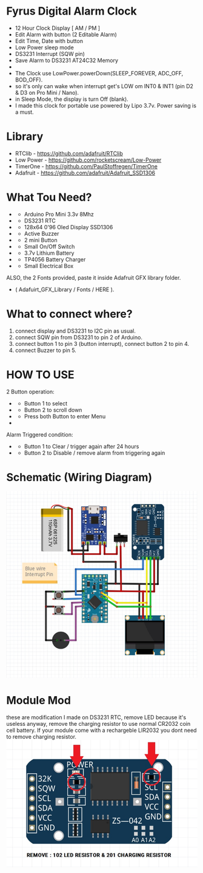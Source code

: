 # Fyrus Digital Alarm Clock
* 12 Hour Clock Display [ AM / PM ]
* Edit Alarm with button (2 Editable Alarm)
* Edit Time, Date with button
* Low Power sleep mode
* DS3231 Interrupt (SQW pin)
* Save Alarm to DS3231 AT24C32 Memory
* 
* The Clock use LowPower.powerDown(SLEEP_FOREVER, ADC_OFF, BOD_OFF).
* so it's only can wake when interrupt get's LOW om INT0 & INT1 (pin D2 & D3 on Pro Mini / Nano).
* in Sleep Mode, the display is turn Off (blank).
* I made this clock for portable use powered by Lipo 3.7v. Power saving is a must.

# Library
* RTClib    - https://github.com/adafruit/RTClib
* Low Power - https://github.com/rocketscream/Low-Power
* TimerOne  - https://github.com/PaulStoffregen/TimerOne
* Adafruit  - https://github.com/adafruit/Adafruit_SSD1306

# What Tou Need?
*  - Arduino Pro Mini 3.3v 8Mhz
*  - DS3231 RTC
*  - 128x64 0'96 Oled Display SSD1306
*  - Active Buzzer
*  - 2 mini Button
*  - Small On/Off Switch
*  - 3.7v Lithium Battery
*  - TP4056 Battery Charger
*  - Small Electrical Box

ALSO, the 2 Fonts provided, paste it inside Adafruit GFX library folder.
* ( Adafuirt_GFX_Library / Fonts / HERE ).

# What to connect where?
 1. connect display and DS3231 to I2C pin as usual.
 2. connect SQW pin from DS3231 to pin 2 of Arduino.
 3. connect button 1 to pin 3 (button interrupt), connect button 2 to pin 4.
 4. connect Buzzer to pin 5.

# HOW TO USE
2 Button operation:
*  - Button 1 to select
*  - Button 2 to scroll down
*  - Press both Button to enter Menu
*
Alarm Triggered condition:
*  - Button 1 to Clear   / trigger again after 24 hours
*  - Button 2 to Disable / remove alarm from triggering again


# Schematic (Wiring Diagram)
![](https://github.com/fyrus7/FyrusDigitalAlarmClock/blob/main/Schematic.jpg)

# Module Mod
these are modification I made on DS3231 RTC, remove LED because it's useless anyway, remove the charging resistor to use normal CR2032 coin cell battery. If your module come with a rechargeble LIR2032 you dont need to remove charging resistor.
![](https://github.com/fyrus7/FyrusDigitalAlarmClock/blob/main/DS3231%20MOD.jpg)
